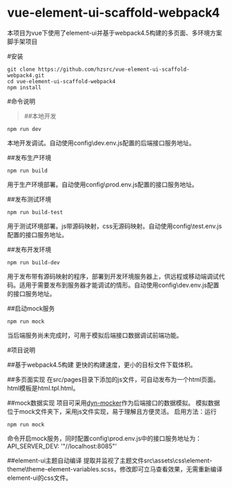 # vue-element-ui-scaffold-webpack4
本项目为vue下使用了element-ui并基于webpack4.5构建的多页面、多环境方案脚手架项目


#安装
>
```
git clone https://github.com/hzsrc/vue-element-ui-scaffold-webpack4.git
cd vue-element-ui-scaffold-webpack4
npm install
```



#命令说明
>##本地开发
```
npm run dev
```
本地开发调试。自动使用config\dev.env.js配置的后端接口服务地址。


>
##发布生产环境
```
npm run build
```
用于生产环境部署。自动使用config\prod.env.js配置的接口服务地址。


>
##发布测试环境
```
npm run build-test
```
用于测试环境部署。js带源码映射，css无源码映射。自动使用config\test.env.js配置的接口服务地址。



>
##发布开发环境
```
npm run build-dev
```
用于发布带有源码映射的程序，部署到开发环境服务器上，供远程或移动端调试代码。适用于需要发布到服务器才能调试的情形。自动使用config\dev.env.js配置的接口服务地址。


>
##启动mock服务
```
npm run mock
```
当后端服务尚未完成时，可用于模拟后端接口数据调试前端功能。



#项目说明
>
##基于webpack4.5构建
更快的构建速度，更小的目标文件下载体积。


>
##多页面实现
在src/pages目录下添加的js文件，可自动发布为一个html页面。html模板是html.tpl.html。


>
##mock数据实现
项目可采用[dyn-mocker](https://github.com/hzsrc/dyn-mocker)作为后端接口的数据模拟。
模拟数据位于mock文件夹下，采用js文件实现，易于理解且方便灵活。
启用方法：运行
```
npm run mock
```
命令开启mock服务，同时配置config\prod.env.js中的接口服务地址为：API_SERVER_DEV: '"//localhost:8085"'

>
##element-ui主题自动编译
提取并监视了主题文件src\assets\css\element-theme\theme-element-variables.scss，修改即可立马查看效果，无需重新编译element-ui的css文件。

